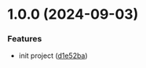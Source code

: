 # 1.0.0 (2024-09-03)


### Features

* init project ([d1e52ba](https://github.com/tabqiang/micro-frontend-monorepo/commit/d1e52ba1d0170d43345e621622d85f688dba49bd))







